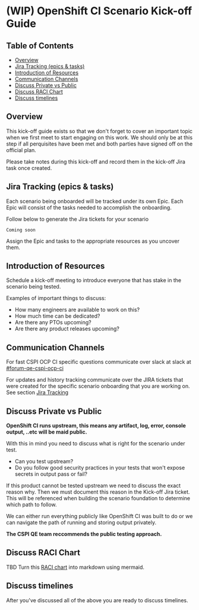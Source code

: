 # (WIP) OpenShift CI Scenario Kick-off Guide<!-- omit from toc -->

## Table of Contents<!-- omit from toc -->
- [Overview](#overview)
- [Jira Tracking (epics \& tasks)](#jira-tracking-epics--tasks)
- [Introduction of Resources](#introduction-of-resources)
- [Communication Channels](#communication-channels)
- [Discuss Private vs Public](#discuss-private-vs-public)
- [Discuss RACI Chart](#discuss-raci-chart)
- [Discuss timelines](#discuss-timelines)

## Overview
This kick-off guide exists so that we don't forget to cover an important topic when we first meet to start engaging on this work. We should only be at this step if all perquisites have been met and both parties have signed off on the official plan.

Please take notes during this kick-off and record them in the kick-off Jira task once created.

## Jira Tracking (epics & tasks)
Each scenario being onboarded will be tracked under its own Epic. Each Epic will consist of the tasks needed to accomplish the onboarding.

Follow below to generate the Jira tickets for your scenario
```
Coming soon
```

Assign the Epic and tasks to the appropriate resources as you uncover them.

## Introduction of Resources
Schedule a kick-off meeting to introduce everyone that has stake in the scenario being tested.

Examples of important things to discuss:
 - How many engineers are available to work on this?
 - How much time can be dedicated?
 - Are there any PTOs upcoming?
 - Are there any product releases upcoming?

## Communication Channels
For fast CSPI OCP CI specific questions communicate over slack at slack at [#forum-qe-cspi-ocp-ci](https://coreos.slack.com/archives/C047Y0DPEJU)

For updates and history tracking communicate over the JIRA tickets that were created for the specific scenario onboarding that you are working on. See section [Jira Tracking](#jira-tracking-epics--tasks)

## Discuss Private vs Public
**OpenShift CI runs upstream, this means any artifact, log, error, console output, ..etc will be maid public.**

With this in mind you need to discuss what is right for the scenario under test.
 - Can you test upstream?
 - Do you follow good security practices in your tests that won't expose secrets in output pass or fail?

If this product cannot be tested upstream we need to discuss the exact reason why. Then we must document this reason in the Kick-off Jira ticket. This will be referenced when building the scenario foundation to determine which path to follow.

We can either run everything publicly like OpenShift CI was built to do or we can navigate the path of running and storing output privately.

**The CSPI QE team reccommends the public testing approach.**

## Discuss RACI Chart
TBD
Turn this [RACI chart](https://miro.com/app/board/uXjVP1759Xo=/?share_link_id=481537551911) into markdown using mermaid.

## Discuss timelines
After you've discussed all of the above you are ready to discuss timelines.